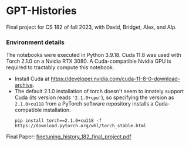 # GPT-Histories
Final project for CS 182 of fall 2023, with David, Bridget, Alex, and Alp.

### Environment details
The notebooks were executed in Python 3.9.18. Cuda 11.8 was used with Torch 2.1.0 on a Nvidia RTX 3080. A Cuda-compatible Nvidia GPU is required to tractably compute this notebook.
- Install Cuda at https://developer.nvidia.com/cuda-11-8-0-download-archive.
- The default 2.1.0 installation of torch doesn't seem to innately support Cuda (its version reads `'2.1.0+cpu'`), so specifying the version as `2.1.0+cu118` from a PyTorch software repository installs a Cuda-compatible installation.
  ```
  pip install torch==2.1.0+cu118 -f https://download.pytorch.org/whl/torch_stable.html
  ```

Final Paper:
[finetuning_history_182_final_project.pdf](https://github.com/user-attachments/files/18615329/finetuning_history_182_final_project.pdf)
